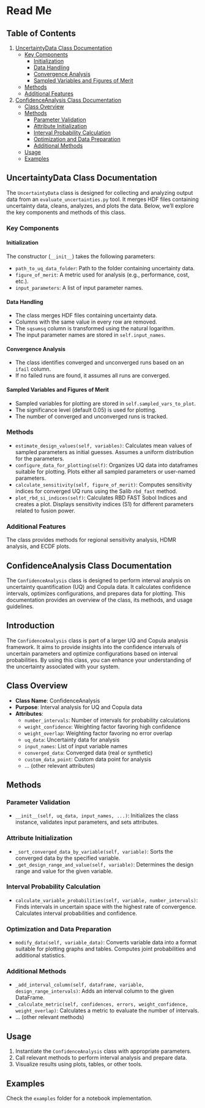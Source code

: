 # Read Me

## Table of Contents

1. [UncertaintyData Class Documentation](#uncertaintydata-class-documentation)
   - [Key Components](#key-components)
     - [Initialization](#initialization)
     - [Data Handling](#data-handling)
     - [Convergence Analysis](#convergence-analysis)
     - [Sampled Variables and Figures of Merit](#sampled-variables-and-figures-of-merit)
   - [Methods](#methods)
   - [Additional Features](#additional-features)
2. [ConfidenceAnalysis Class Documentation](#introduction)
    - [Class Overview](#class-overview)
    - [Methods](#methods)
      - [Parameter Validation](#parameter-validation)
      - [Attribute Initialization](#attribute-initialization)
      - [Interval Probability Calculation](#interval-probability-calculation)
      - [Optimization and Data Preparation](#optimization-and-data-preparation)
      - [Additional Methods](#additional-methods)
    - [Usage](#usage)
    - [Examples](#examples)

## UncertaintyData Class Documentation

The `UncertaintyData` class is designed for collecting and analyzing output data from an `evaluate_uncertainties.py` tool. It merges HDF files containing uncertainty data, cleans, analyzes, and plots the data. Below, we’ll explore the key components and methods of this class.

### Key Components

#### Initialization

The constructor (`__init__`) takes the following parameters:

- `path_to_uq_data_folder`: Path to the folder containing uncertainty data.
- `figure_of_merit`: A metric used for analysis (e.g., performance, cost, etc.).
- `input_parameters`: A list of input parameter names.

#### Data Handling

- The class merges HDF files containing uncertainty data.
- Columns with the same value in every row are removed.
- The `sqsumsq` column is transformed using the natural logarithm.
- The input parameter names are stored in `self.input_names`.

#### Convergence Analysis

- The class identifies converged and unconverged runs based on an `ifail` column.
- If no failed runs are found, it assumes all runs are converged.

#### Sampled Variables and Figures of Merit

- Sampled variables for plotting are stored in `self.sampled_vars_to_plot`.
- The significance level (default 0.05) is used for plotting.
- The number of converged and unconverged runs is tracked.

### Methods

- `estimate_design_values(self, variables)`: Calculates mean values of sampled parameters as initial guesses. Assumes a uniform distribution for the parameters.
- `configure_data_for_plotting(self)`: Organizes UQ data into dataframes suitable for plotting. Plots either all sampled parameters or user-named parameters.
- `calculate_sensitivity(self, figure_of_merit)`: Computes sensitivity indices for converged UQ runs using the Salib `rbd_fast` method.
- `plot_rbd_si_indices(self)`: Calculates RBD FAST Sobol Indices and creates a plot. Displays sensitivity indices (S1) for different parameters related to fusion power.

### Additional Features

The class provides methods for regional sensitivity analysis, HDMR analysis, and ECDF plots.

## ConfidenceAnalysis Class Documentation

The `ConfidenceAnalysis` class is designed to perform interval analysis on uncertainty quantification (UQ) and Copula data. It calculates confidence intervals, optimizes configurations, and prepares data for plotting. This documentation provides an overview of the class, its methods, and usage guidelines.

## Introduction

The `ConfidenceAnalysis` class is part of a larger UQ and Copula analysis framework. It aims to provide insights into the confidence intervals of uncertain parameters and optimize configurations based on interval probabilities. By using this class, you can enhance your understanding of the uncertainty associated with your system.

## Class Overview

- **Class Name**: ConfidenceAnalysis
- **Purpose**: Interval analysis for UQ and Copula data
- **Attributes**:
  - `number_intervals`: Number of intervals for probability calculations
  - `weight_confidence`: Weighting factor favoring high confidence
  - `weight_overlap`: Weighting factor favoring no error overlap
  - `uq_data`: Uncertainty data for analysis
  - `input_names`: List of input variable names
  - `converged_data`: Converged data (real or synthetic)
  - `custom_data_point`: Custom data point for analysis
  - ... (other relevant attributes)

## Methods

### Parameter Validation

- `__init__(self, uq_data, input_names, ...)`: Initializes the class instance, validates input parameters, and sets attributes.

### Attribute Initialization

- `_sort_converged_data_by_variable(self, variable)`: Sorts the converged data by the specified variable.
- `_get_design_range_and_value(self, variable)`: Determines the design range and value for the given variable.

### Interval Probability Calculation

- `calculate_variable_probabilities(self, variable, number_intervals)`: Finds intervals in uncertain space with the highest rate of convergence. Calculates interval probabilities and confidence.

### Optimization and Data Preparation

- `modify_data(self, variable_data)`: Converts variable data into a format suitable for plotting graphs and tables. Computes joint probabilities and additional statistics.

### Additional Methods

- `_add_interval_column(self, dataframe, variable, design_range_intervals)`: Adds an interval column to the given DataFrame.
- `_calculate_metric(self, confidences, errors, weight_confidence, weight_overlap)`: Calculates a metric to evaluate the number of intervals.
- ... (other relevant methods)

## Usage

1. Instantiate the `ConfidenceAnalysis` class with appropriate parameters.
2. Call relevant methods to perform interval analysis and prepare data.
3. Visualize results using plots, tables, or other tools.

## Examples

Check the `examples` folder for a notebook implementation.

